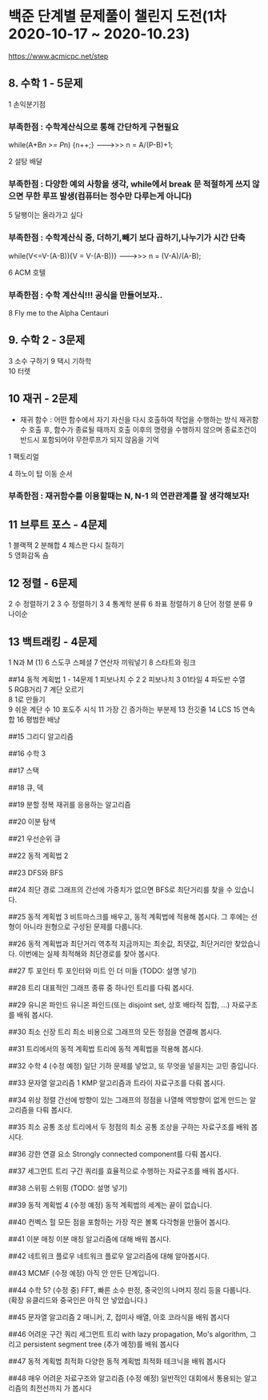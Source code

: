 # 백준 단계별 문제풀이 챌린지 도전(1차 2020-10-17 ~ 2020-10.23)

https://www.acmicpc.net/step

## 8. 수학 1 - 5문제

1	   손익분기점 
### 부족한점 : 수학계산식으로 통해 간단하게 구현필요
while(A+B*n >= P*n) {n++;}       --->>>          n = A/(P-B)+1;

2	   설탕 배달	
### 부족한점 : 다양한 예외 사항을 생각, while에서 break 문 적절하게 쓰지 않으면 무한 루프 발생(컴퓨터는 정수만 다루는게 아니다)

5		달팽이는 올라가고 싶다
### 부족한점 : 수학계산식 중, 더하기,빼기 보다 곱하기,나누기가 시간 단축
while(V<=V-(A-B)){V = V-(A-B))}           --->>>       n = (V-A)/(A-B);         

6	  ACM 호텔
### 부족한점 : 수학 계산식!!! 공식을 만들어보자..

8		Fly me to the Alpha Centauri	

## 9. 수학 2 - 3문제

3   소수 구하기
9		택시 기하학	
10	터렛


## 10	재귀 - 2문제
* 재귀 함수 : 어떤 함수에서 자기 자신을 다시 호출하여 작업을 수행하는 방식
  재귀함수 호출 후, 함수가 종료될 때까지 호출 이후의 명령을 수행하지 않으며 종료조건이 반드시 포함되어야 무한루프가 되지 않음을 기억

1   팩토리얼

4 	하노이 탑 이동 순서
### 부족한점 : 재귀함수를 이용할때는 N, N-1 의 연관관계를 잘 생각해보자!

## 11	브루트 포스 - 4문제

1		블랙잭	
2		분해합	
4		체스판 다시 칠하기	
5		영화감독 숌

## 12	정렬 - 6문제

2		수 정렬하기 2
3		수 정렬하기 3
4		통계학	분류
6		좌표 정렬하기	
8		단어 정렬	분류
9		나이순

## 13	백트래킹 - 4문제

1		N과 M (1)
6		스도쿠	스페셜 
7		연산자 끼워넣기
8		스타트와 링크

##14	동적 계획법 1 - 14문제
1		피보나치 수 2
2		피보나치
3		01타일
4		파도반 수열	
5		RGB거리
7		계단 오르기	
8		1로 만들기	
9		쉬운 계단 수
10		포도주 시식
11		가장 긴 증가하는 부분제
13		전깃줄
14		LCS	
15		연속합	
16		평범한 배낭

##15	그리디 알고리즘	

##16	수학 3	

##17	스택

##18	큐, 덱

##19	분할 정복	재귀를 응용하는 알고리즘

##20	이분 탐색	

##21	우선순위 큐

##22	동적 계획법 2	

##23	DFS와 BFS	

##24	최단 경로	그래프의 간선에 가중치가 없으면 BFS로 최단거리를 찾을 수 있습니다.

##25	동적 계획법 3	비트마스크를 배우고, 동적 계획법에 적용해 봅시다. 그 후에는 선형이 아니라 원형으로 구성된 문제를 다룹니다.

##26	동적 계획법과 최단거리 역추적	지금까지는 최솟값, 최댓값, 최단거리만 찾았습니다. 이번에는 실제 최적해와 최단경로를 찾아 봅시다.

##27	투 포인터	투 포인터와 미트 인 더 미들 (TODO: 설명 넣기)

##28	트리	대표적인 그래프 종류 중 하나인 트리를 다뤄 봅시다.

##29	유니온 파인드	유니온 파인드(또는 disjoint set, 상호 배타적 집합, ...) 자료구조를 배워 봅시다.

##30	최소 신장 트리	최소 비용으로 그래프의 모든 정점을 연결해 봅시다.

##31	트리에서의 동적 계획법	트리에 동적 계획법을 적용해 봅시다.

##32	수학 4 (수정 예정)	일단 기하 문제를 넣었고, 또 무엇을 넣을지는 고민 중입니다.

##33	문자열 알고리즘 1	KMP 알고리즘과 트라이 자료구조를 다뤄 봅시다.

##34	위상 정렬	간선에 방향이 있는 그래프의 정점을 나열해 역방향이 없게 만드는 알고리즘을 다뤄 봅시다.

##35	최소 공통 조상	트리에서 두 정점의 최소 공통 조상을 구하는 자료구조를 배워 봅시다.

##36	강한 연결 요소	Strongly connected component를 다뤄 봅시다.

##37	세그먼트 트리	구간 쿼리를 효율적으로 수행하는 자료구조를 배워 봅시다.

##38	스위핑	스위핑 (TODO: 설명 넣기)

##39	동적 계획법 4 (수정 예정)	동적 계획법의 세계는 끝이 없습니다.

##40	컨벡스 헐	모든 점을 포함하는 가장 작은 볼록 다각형을 만들어 봅시다.

##41	이분 매칭	이분 매칭 알고리즘에 대해 배워 봅시다.

##42	네트워크 플로우	네트워크 플로우 알고리즘에 대해 알아봅시다.

##43	MCMF (수정 예정)	아직 안 만든 단계입니다.

##44	수학 5? (수정 중)	FFT, 빠른 소수 판정, 중국인의 나머지 정리 등을 다룹니다. (확장 유클리드와 중국인은 아직 안 넣었습니다.)

##45	문자열 알고리즘 2	매니커, Z, 접미사 배열, 아호 코라식을 배워 봅시다

##46	어려운 구간 쿼리	세그먼트 트리 with lazy propagation, Mo's algorithm, 그리고 persistent segment tree (추가 예정)를 배워 봅시다

##47	동적 계획법 최적화	다양한 동적 계획법 최적화 테크닉을 배워 봅시다

##48	매우 어려운 자료구조와 알고리즘 (수정 예정)	일반적인 대회에서 통용되는 알고리즘의 최전선까지 가 봅시다
